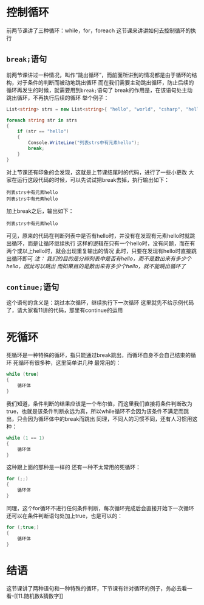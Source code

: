 # 控制循环

前两节课讲了三种循环：while，for，foreach
这节课来讲讲如何去控制循环的执行
## `break;`语句

前两节课讲过一种情况，叫作“跳出循环”，而前面所讲到的情况都是由于循环的结构，对于条件的判断而被动地跳出循环
而在我们需要主动跳出循环，防止后续的循环再发生的时候，就需要用到`break;`语句了
break的作用是，在该语句处主动跳出循环，不再执行后续的循环
举个例子：
```csharp
List<string> strs = new List<string>{ "hello", "world", "csharp", "hello" };

foreach string str in strs
{
	if (str == "hello")
	{
		Console.WriteLine("列表strs中有元素hello");
		break;
	}
}
```
对上节课还有印象的会发现，这就是上节课结尾时的代码，进行了一些小更改
大家在运行这段代码的时候，可以先试试把break去掉，执行输出如下：
```output
列表strs中有元素hello
列表strs中有元素hello
```
加上break之后，输出如下：
```output
列表strs中有元素hello
```
可见，原来的代码在判断列表中是否有hello时，并没有在发现有元素hello时就跳出循环，而是让循环继续执行
这样的逻辑在只有一个hello时，没有问题，而在有两个或以上hello时，就会出现重复输出的情况
此时，只要在发现有hello时直接跳出循环即可
*注： 我们的目的是分辨列表中是否有hello，而不是数出来有多少个hello，因此可以跳出*
    *而如果目的是数出来有多少个hello，就不能跳出循环了*
## `continue;`语句

这个语句的含义是：跳过本次循环，继续执行下一次循环
这里就先不给示例代码了，请大家看11讲的代码，那里有continue的运用
# 死循环

死循环是一种特殊的循环，指只能通过break跳出，而循环自身不会自己结束的循环
死循环有很多种，这里简单讲几种
最常用的：
```csharp
while (true)
{
	循环体
}
```
我们知道，条件判断的结果应该是一个布尔值，而这里我们直接将条件判断改为true，也就是该条件判断永远为真，所以while循环不会因为该条件不满足而跳出，只会因为循环体中的break而跳出
同理，不同人的习惯不同，还有人习惯用这种：
```csharp
while (1 == 1)
{
	循环体
}
```
这种跟上面的那种是一样的
还有一种不太常用的死循环：
```csharp
for (;;)
{
	循环体
}
```
同理，这个for循环不进行任何条件判断，每次循环完成后会直接开始下一次循环
还可以在条件判断语句处加上true，也是可以的：
```csharp
for (;true;)
{
	循环体
}
```
# 结语

这节课讲了两种语句和一种特殊的循环，下节课有针对循环的例子，务必去看一看-[[11.随机数&猜数字]]
